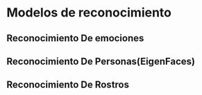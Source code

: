 # Modelos de reconocimiento


## Reconocimiento De emociones
    
## Reconocimiento De Personas(EigenFaces)

## Reconocimiento De Rostros
